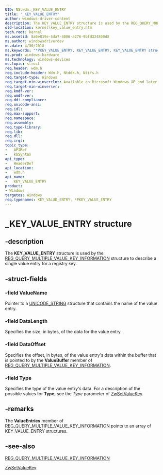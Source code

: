 ```yaml
---
UID: NS:wdm._KEY_VALUE_ENTRY
title: "_KEY_VALUE_ENTRY"
author: windows-driver-content
description: The KEY_VALUE_ENTRY structure is used by the REG_QUERY_MULTIPLE_VALUE_KEY_INFORMATION structure to describe a single value entry for a registry key.
old-location: kernel\key_value_entry.htm
tech.root: kernel
ms.assetid: 8a0e819e-6da7-4006-a276-9bfd324800d8
ms.author: windowsdriverdev
ms.date: 4/30/2018
ms.keywords: "*PKEY_VALUE_ENTRY, KEY_VALUE_ENTRY, KEY_VALUE_ENTRY structure [Kernel-Mode Driver Architecture], PKEY_VALUE_ENTRY, PKEY_VALUE_ENTRY structure pointer [Kernel-Mode Driver Architecture], _KEY_VALUE_ENTRY, kernel.key_value_entry, kstruct_c_750eac86-0e41-4623-8404-8c198c1ee96c.xml, wdm/KEY_VALUE_ENTRY, wdm/PKEY_VALUE_ENTRY"
ms.prod: windows-hardware
ms.technology: windows-devices
ms.topic: struct
req.header: wdm.h
req.include-header: Wdm.h, Ntddk.h, Ntifs.h
req.target-type: Windows
req.target-min-winverclnt: Available on Microsoft Windows XP and later versions of the Windows operating system.
req.target-min-winversvr: 
req.kmdf-ver: 
req.umdf-ver: 
req.ddi-compliance: 
req.unicode-ansi: 
req.idl: 
req.max-support: 
req.namespace: 
req.assembly: 
req.type-library: 
req.lib: 
req.dll: 
req.irql: 
topic_type:
-	APIRef
-	kbSyntax
api_type:
-	HeaderDef
api_location:
-	wdm.h
api_name:
-	KEY_VALUE_ENTRY
product:
- Windows
targetos: Windows
req.typenames: KEY_VALUE_ENTRY, *PKEY_VALUE_ENTRY
---
```


# _KEY_VALUE_ENTRY structure


## -description


The <b>KEY_VALUE_ENTRY</b> structure is used by the <a href="https://msdn.microsoft.com/library/windows/hardware/ff560985">REG_QUERY_MULTIPLE_VALUE_KEY_INFORMATION</a> structure to describe a single value entry for a registry key.


## -struct-fields




### -field ValueName

Pointer to a <a href="https://msdn.microsoft.com/library/windows/hardware/ff564879">UNICODE_STRING</a> structure that contains the name of the value entry.


### -field DataLength

Specifies the size, in bytes, of the data for the value entry.


### -field DataOffset

Specifies the offset, in bytes, of the value entry's data within the buffer that is pointed to by the <b>ValueBuffer</b> member of <a href="https://msdn.microsoft.com/library/windows/hardware/ff560985">REG_QUERY_MULTIPLE_VALUE_KEY_INFORMATION</a>.


### -field Type

Specifies the type of the value entry's data. For a description of the possible values for <b>Type</b>, see the <i>Type</i> parameter of <a href="https://msdn.microsoft.com/library/windows/hardware/ff567109">ZwSetValueKey</a>.


## -remarks



The <b>ValueEntries</b> member of <a href="https://msdn.microsoft.com/library/windows/hardware/ff560985">REG_QUERY_MULTIPLE_VALUE_KEY_INFORMATION</a> points to an array of KEY_VALUE_ENTRY structures.




## -see-also




<a href="https://msdn.microsoft.com/library/windows/hardware/ff560985">REG_QUERY_MULTIPLE_VALUE_KEY_INFORMATION</a>



<a href="https://msdn.microsoft.com/library/windows/hardware/ff567109">ZwSetValueKey</a>
 

 

